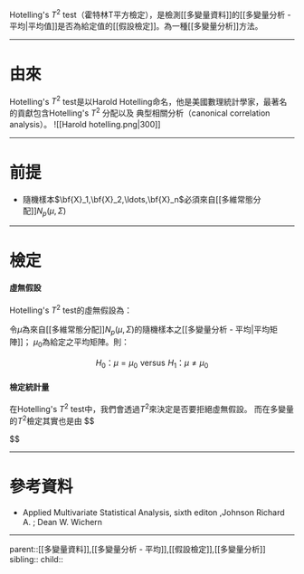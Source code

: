 Hotelling's $T^2$ test（霍特林T平方檢定），是檢測[[多變量資料]]的[[多變量分析 - 平均|平均值]]是否為給定值的[[假設檢定]]。為一種[[多變量分析]]方法。
- - -
# 由來
Hotelling's $T^2$ test是以Harold Hotelling命名，他是美國數理統計學家，最著名的貢獻包含Hotelling's $T^2$ 分配以及 典型相關分析（canonical correlation analysis）。
![[Harold hotelling.png|300]]
- - -
# 前提
- 隨機樣本$\bf{X}_1,\bf{X}_2,\ldots,\bf{X}_n$必須來自[[多維常態分配]]$N_p(\mu,\Sigma)$
- - -
# 檢定
#### 虛無假設
Hotelling's $T^2$ test的虛無假設為：

令$\mu$為來自[[多維常態分配]]$N_p(\mu,\Sigma)$的隨機樣本之[[多變量分析 - 平均|平均矩陣]]；
$\mu_0$為給定之平均矩陣。則：

$$
H_0：\mu=\mu_0\,\,\text{versus}\,\,H_1：\mu\neq\mu_0
$$

#### 檢定統計量
在Hotelling's $T^2$ test中，我們會透過$T^2$來決定是否要拒絕虛無假設。
而在多變量的$T^2$檢定其實也是由
$$

$$
- - -
# 參考資料
- Applied Multivariate Statistical Analysis, sixth editon ,Johnson Richard A. ;  Dean W. Wichern
- - -
parent::[[多變量資料]],[[多變量分析 - 平均]],[[假設檢定]],[[多變量分析]]
sibling::
child::